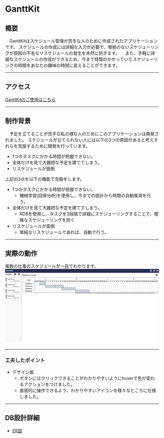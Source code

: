 # GanttKit

## 概要

　GanttKitはスケジュール管理が苦手な人のために作成されたアプリケーションです。
スケジュールの作成には詳細な入力が必要で、根拠のないスケジューリングが原因の不毛なリスケジュールの発生を未然に防ぎます。
　また、手軽に詳細なスケジュールの作成ができるため、今まで時間のかかっていたスケジューリングの時間をあなたの趣味の時間に変えることができます。
***
## アクセス

[GanttKitのご使用はこちら](https://ganttkit.herokuapp.com/)

***

## 制作背景

　予定を立てることが苦手な私の様な人のためにこのアプリケーションは開発されました。
スケジュールが立てられない人には以下の3つの原因があると考えそれらを克服するために開発を行っています。

- 1つのタスクにかかる時間が把握できない。
- 全体だけを見て大雑把な予定を建ててしまう。
- リスケジュールが面倒

上記の3点を以下の機能で克服をします。

- 1つのタスクにかかる時間が把握できない。
  - 機械学習(回帰分析)を使用し、今までの統計から時間の自動推測を行う。
- 全体だけを見て大雑把な予定を建ててしまう。
  - RDBを使用し、タスクを3段階で詳細にスケジューリングすることで、曖昧なスケジューリングを防ぐ
- リスケジュールが面倒
  - 単純なリスケジュールであれば、自動で行う。

***

## 実際の動作
複数の仕事のスケジュールが一目でわかります。
![複数の仕事のスケジュールが一目でわかる画像](public/images/readme/works_sample.PNG)


***

### 工夫したポイント
- デザイン面
  - ボタンにはクリックできることがわかりやすいようにhoverで色が変わるアクションをつけました。
  - 直感的に操作できるよう、わかりやすいアイコンを様々なところに仕様しました。


***

## DB設計詳細
- [ER図](https://www.lucidchart.com/documents/edit/d75268f5-58f7-4575-a0f4-05fcf3f12ae6/0_0?beaconFlowId=7A1529A81DFB06B6#?folder_id=home&browser=icon)

